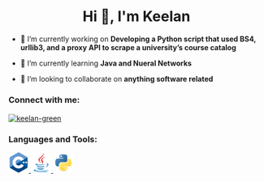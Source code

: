 <h1 align="center">Hi 👋, I'm Keelan</h1>

- 🔭 I’m currently working on **Developing a Python script that used BS4, urllib3, and a proxy API to scrape a university’s course catalog**

- 🌱 I’m currently learning **Java and Nueral Networks**

- 👯 I’m looking to collaborate on **anything software related**

<h3 align="left">Connect with me:</h3>
<p align="left">
<a href="https://www.linkedin.com/in/keelan-green/" target="blank"><img align="center" src="https://raw.githubusercontent.com/rahuldkjain/github-profile-readme-generator/master/src/images/icons/Social/linked-in-alt.svg" alt="keelan-green" height="30" width="40" /></a>
</p>

<h3 align="left">Languages and Tools:</h3>
<p align="left"> <a href="https://www.w3schools.com/cpp/" target="_blank" rel="noreferrer"> <img src="https://raw.githubusercontent.com/devicons/devicon/master/icons/cplusplus/cplusplus-original.svg" alt="cplusplus" width="40" height="40"/> </a> <a <a href="https://flask.palletsprojects.com/" target="_blank" rel="noreferrer"> <a href="https://www.java.com" target="_blank" rel="noreferrer"> <img src="https://raw.githubusercontent.com/devicons/devicon/master/icons/java/java-original.svg" alt="java" width="40" height="40"/> </a><a href="https://www.python.org" target="_blank" rel="noreferrer"> <img src="https://raw.githubusercontent.com/devicons/devicon/master/icons/python/python-original.svg" alt="python" width="40" height="40"/> </p>
